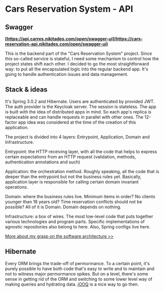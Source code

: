 # Cars Reservation System - API

## Swagger

**[https://api.carres.nikitades.com/open/swagger-ui](https://cars-reservation-api.nikitades.com/open/swagger-ui)**

This is the backend part of the "Cars Reservation System" project. Since this so-called service is stateful, I need some mechanism to control how the project states shift each other.
I decided to go the most straightforward way: to put all the encapsulated logic into the regular backend app. It's going to handle authentication issues and data management.

## Stack & ideas

It's Spring 3.0.2 and Hibernate. Users are authenticated by provided JWT. The auth provider is the Keycloak server. The session is stateless. The app is built with the idea of distributed apps in mind. So each app's replica is replaceable and can handle requests in parallel with other ones. The 12-factor app idea was considered at the time of the creation of this application.

The project is divided into 4 layers: Entrypoint, Application, Domain and Infrastructure.

Entrypoint: the HTTP receiving layer, with all the code that helps to express certain expectations from an HTTP request (validation, methods, authentication annotations and such)

Application: the orchestration method. Roughly speaking, all the code that is deeper than the entrypoint but not the business rules yet. Basically, application layer is responsible for calling certain domain invariant operations.

Domain: where the business rules live. Minimum items in order? No clients younger than 18 years old? Time reservation conflicts should not be possible? All of it is Domain. Domain depends on nothing.

Infrastructure: a box of wires. The most low-level code that puts together various technologies and program parts. Specific implementations of agnostic repositories also belong to here. Also, Spring configs live here.

[More about my grasp on the software architecture >>](../../../ARCHITECTURE.md)

## Hibernate

Every ORM brings the trade-off of permormance. To a certain point, it's purely possible to have both code that's easy to write and to maintain and not to witness major permormance spikes. But on a level, there's some sense in getting rid of the ORM and switching to some lower level way of making queries and hydrating data. [jOOQ](https://github.com/jOOQ) is a nice way to go then.